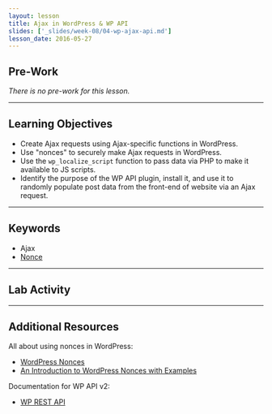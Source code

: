 ```yaml
---
layout: lesson
title: Ajax in WordPress & WP API
slides: ['_slides/week-08/04-wp-ajax-api.md']
lesson_date: 2016-05-27
---
```


## Pre-Work

*There is no pre-work for this lesson.*

---

## Learning Objectives

- Create Ajax requests using Ajax-specific functions in WordPress.
- Use "nonces" to securely make Ajax requests in WordPress.
- Use the `wp_localize_script` function to pass data via PHP to make it available to JS scripts.
- Identify the purpose of the WP API plugin, install it, and use it to randomly populate post data from the front-end of website via an Ajax request.

---

## Keywords

- Ajax
- [Nonce](https://codex.wordpress.org/WordPress_Nonces)

---

## Lab Activity

<!-- In today's lab, we'll work together to build out the jQuery required to add the required WP API-related functionality for the Quotes on Dev site.

Specifically, we'll fetch data from WP using the REST API plugin and dynamically populate it in the site, and we'll create a basic form to accept front-end post submissions via the API too.

More details on this mini-project and its supporting files can be found [here](/project/project-6-wp-api-angularjs-wordpress-theme/). -->

---

## Additional Resources

All about using nonces in WordPress:

- [WordPress Nonces](https://codex.wordpress.org/WordPress_Nonces)
- [An Introduction to WordPress Nonces with Examples](https://www.elegantthemes.com/blog/tips-tricks/an-introduction-to-wordpress-nonces-with-examples)

Documentation for WP API v2:

- [WP REST API](http://v2.wp-api.org/)
